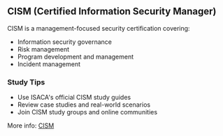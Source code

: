 ## CISM (Certified Information Security Manager)

CISM is a management-focused security certification covering:
- Information security governance
- Risk management
- Program development and management
- Incident management

### Study Tips
- Use ISACA's official CISM study guides
- Review case studies and real-world scenarios
- Join CISM study groups and online communities

More info: [CISM](https://www.isaca.org/credentialing/cism)
